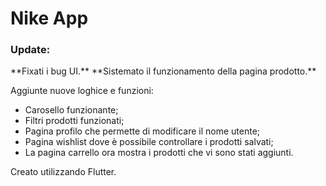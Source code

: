 <h1>Nike App</h1>

<h3>Update:</h3>
**Fixati i bug UI.**
**Sistemato il funzionamento della pagina prodotto.**

Aggiunte nuove loghice e funzioni:
- Carosello funzionante;
- Filtri prodotti funzionati;
- Pagina profilo che permette di modificare il nome utente;
- Pagina wishlist dove è possibile controllare i prodotti salvati;
- La pagina carrello ora mostra i prodotti che vi sono stati aggiunti.

Creato utilizzando Flutter.
